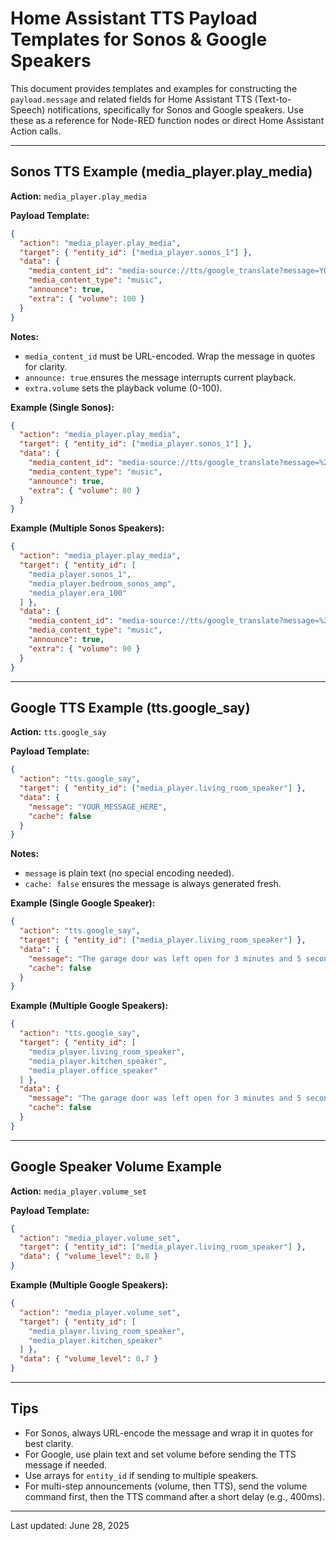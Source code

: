 # Home Assistant TTS Payload Templates for Sonos & Google Speakers

This document provides templates and examples for constructing the `payload.message` and related fields for Home Assistant TTS (Text-to-Speech) notifications, specifically for Sonos and Google speakers. Use these as a reference for Node-RED function nodes or direct Home Assistant Action calls.

---

## Sonos TTS Example (media_player.play_media)

**Action:** `media_player.play_media`

**Payload Template:**

```json
{
  "action": "media_player.play_media",
  "target": { "entity_id": ["media_player.sonos_1"] },
  "data": {
    "media_content_id": "media-source://tts/google_translate?message=YOUR_MESSAGE_HERE",
    "media_content_type": "music",
    "announce": true,
    "extra": { "volume": 100 }
  }
}
```

**Notes:**

- `media_content_id` must be URL-encoded. Wrap the message in quotes for clarity.
- `announce: true` ensures the message interrupts current playback.
- `extra.volume` sets the playback volume (0-100).

**Example (Single Sonos):**

```json
{
  "action": "media_player.play_media",
  "target": { "entity_id": ["media_player.sonos_1"] },
  "data": {
    "media_content_id": "media-source://tts/google_translate?message=%22The%20garage%20door%20is%20open.%22",
    "media_content_type": "music",
    "announce": true,
    "extra": { "volume": 80 }
  }
}
```

**Example (Multiple Sonos Speakers):**

```json
{
  "action": "media_player.play_media",
  "target": { "entity_id": [
    "media_player.sonos_1",
    "media_player.bedroom_sonos_amp",
    "media_player.era_100"
  ] },
  "data": {
    "media_content_id": "media-source://tts/google_translate?message=%22The%20garage%20door%20is%20open.%22",
    "media_content_type": "music",
    "announce": true,
    "extra": { "volume": 90 }
  }
}
```

---

## Google TTS Example (tts.google_say)

**Action:** `tts.google_say`

**Payload Template:**

```json
{
  "action": "tts.google_say",
  "target": { "entity_id": ["media_player.living_room_speaker"] },
  "data": {
    "message": "YOUR_MESSAGE_HERE",
    "cache": false
  }
}
```

**Notes:**

- `message` is plain text (no special encoding needed).
- `cache: false` ensures the message is always generated fresh.

**Example (Single Google Speaker):**

```json
{
  "action": "tts.google_say",
  "target": { "entity_id": ["media_player.living_room_speaker"] },
  "data": {
    "message": "The garage door was left open for 3 minutes and 5 seconds, and has been closed automatically.",
    "cache": false
  }
}
```

**Example (Multiple Google Speakers):**

```json
{
  "action": "tts.google_say",
  "target": { "entity_id": [
    "media_player.living_room_speaker",
    "media_player.kitchen_speaker",
    "media_player.office_speaker"
  ] },
  "data": {
    "message": "The garage door was left open for 3 minutes and 5 seconds, and has been closed automatically.",
    "cache": false
  }
}
```

---

## Google Speaker Volume Example

**Action:** `media_player.volume_set`

**Payload Template:**

```json
{
  "action": "media_player.volume_set",
  "target": { "entity_id": ["media_player.living_room_speaker"] },
  "data": { "volume_level": 0.8 }
}
```

**Example (Multiple Google Speakers):**

```json
{
  "action": "media_player.volume_set",
  "target": { "entity_id": [
    "media_player.living_room_speaker",
    "media_player.kitchen_speaker"
  ] },
  "data": { "volume_level": 0.7 }
}
```

---

## Tips

- For Sonos, always URL-encode the message and wrap it in quotes for best clarity.
- For Google, use plain text and set volume before sending the TTS message if needed.
- Use arrays for `entity_id` if sending to multiple speakers.
- For multi-step announcements (volume, then TTS), send the volume command first, then the TTS command after a short delay (e.g., 400ms).

---

Last updated: June 28, 2025
